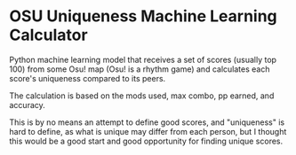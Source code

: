 # OSU Uniqueness Machine Learning Calculator

Python machine learning model that receives a set of scores (usually top 100) from some Osu! map (Osu! is a rhythm game) and calculates each score's uniqueness compared to its peers.

The calculation is based on the mods used, max combo, pp earned, and accuracy.

This is by no means an attempt to define good scores, and "uniqueness" is hard to define, as what is unique may differ from each person, but I thought this would be a good start and good opportunity for finding unique scores.
